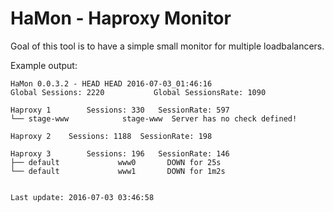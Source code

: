 # HaMon - Haproxy Monitor

Goal of this tool is to have a simple small monitor for multiple loadbalancers.

Example output:
```
HaMon 0.0.3.2 - HEAD HEAD 2016-07-03_01:46:16
Global Sessions: 2220           Global SessionsRate: 1090

Haproxy 1        Sessions: 330   SessionRate: 597
└── stage-www            stage-www  Server has no check defined!

Haproxy 2    Sessions: 1188  SessionRate: 198

Haproxy 3        Sessions: 196   SessionRate: 146
├── default		        www0       DOWN for 25s
└── default		        www1       DOWN for 1m2s


Last update: 2016-07-03 03:46:58
```